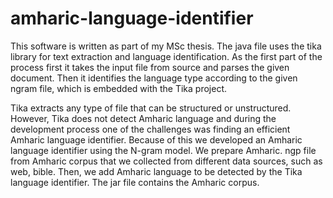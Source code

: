 # amharic-language-identifier
This software is written as part of my MSc thesis.
The java file uses the tika library for text extraction and language identification.
As the first part of the process first it takes the input file from source and parses the given document. Then it identifies the language type according to the given ngram file, which is embedded with the Tika project.

Tika extracts any type of file that can be structured or unstructured. However, Tika does not detect Amharic language and during the development process one of the challenges was finding an efficient Amharic language identifier. 
Because of this we developed an Amharic language identifier using the N-gram model.
We prepare Amharic. ngp file from Amharic corpus that we collected from different data sources, such as web, bible. Then, we add Amharic language to be detected by the Tika language identifier. The jar file contains the Amharic corpus.


